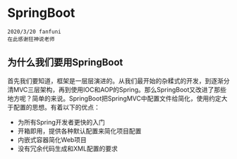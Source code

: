 # SpringBoot
```
2020/3/20 fanfuni
在此感谢狂神说老师
```
## 为什么我们要用SpringBoot
首先我们要知道，框架是一层层演进的。从我们最开始的杂糅式的开发，到逐渐分清MVC三层架构，再到使用IOC和AOP的Spring。那么SpringBoot又改进了那些地方呢？简单的来说。SpringBoot把SpringMVC中配置文件给简化，使用约定大于配置的思想。有着以下的优点：
- 为所有Spring开发者更快的入门
- 开箱即用，提供各种默认配置来简化项目配置
- 内嵌式容器简化Web项目
- 没有冗余代码生成和XML配置的要求


